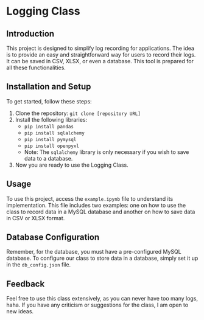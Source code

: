 # Logging Class

## Introduction
This project is designed to simplify log recording for applications. The idea is to provide an easy and straightforward way for users to record their logs. It can be saved in CSV, XLSX, or even a database. This tool is prepared for all these functionalities.

## Installation and Setup
To get started, follow these steps:
1. Clone the repository: `git clone [repository URL]`
2. Install the following libraries:
    - `pip install pandas`
    - `pip install sqlalchemy`
    - `pip install pymysql`
    - `pip install openpyxl`
    - Note: The `sqlalchemy` library is only necessary if you wish to save data to a database.
3. Now you are ready to use the Logging Class.

## Usage
To use this project, access the `example.ipynb` file to understand its implementation. This file includes two examples: one on how to use the class to record data in a MySQL database and another on how to save data in CSV or XLSX format.

## Database Configuration
Remember, for the database, you must have a pre-configured MySQL database. To configure our class to store data in a database, simply set it up in the `db_config.json` file.

## Feedback
Feel free to use this class extensively, as you can never have too many logs, haha. If you have any criticism or suggestions for the class, I am open to new ideas.

